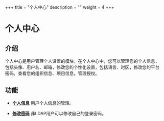 ﻿+++
title = "个人中心"
description = ""
weight = 4
+++

# 个人中心

<h2 id="1">介绍</h2>

个人中心是用户管理个人设置的模块。在个人中心中，您可以管理您的个人信息，包括头像、用户名、邮箱，修改您的个性化设置，包括语言、时区，修改您的平台密码，查看您的组织信息、项目信息，管理授权。

<h2 id="1">功能</h2>

- [**个人信息**](../person/information) 用户个人信息的管理。

- [**修改密码**](../person/secret_change) 非LDAP用户可以修改自己的登录密码。